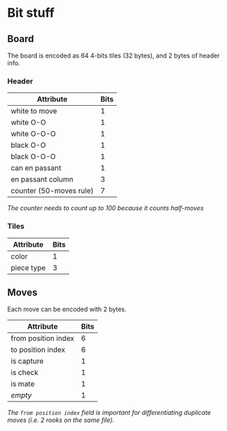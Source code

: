 # Bit stuff
## Board

The board is encoded as 64 4-bits tiles (32 bytes), and 2 bytes of header info.

### Header
| Attribute               | Bits |
|-------------------------|------|
| white to move           | 1    |
| white O-O               | 1    |
| white O-O-O             | 1    |
| black O-O               | 1    |
| black O-O-O             | 1    |
| can en passant          | 1    |
| en passant column       | 3    |
| counter (50-moves rule) | 7    |
*The counter needs to count up to 100 because it counts half-moves*

### Tiles
| Attribute  | Bits |
|------------|------|
| color      | 1    |
| piece type | 3    |

## Moves

Each move can be encoded with 2 bytes.

| Attribute           | Bits |
|---------------------|------|
| from position index | 6    |
| to position index   | 6    |
| is capture          | 1    |
| is check            | 1    |
| is mate             | 1    |
| *empty*             | 1    |
*The `from position index` field is important for differentiating duplicate moves (i.e. 2 rooks on the same file).*